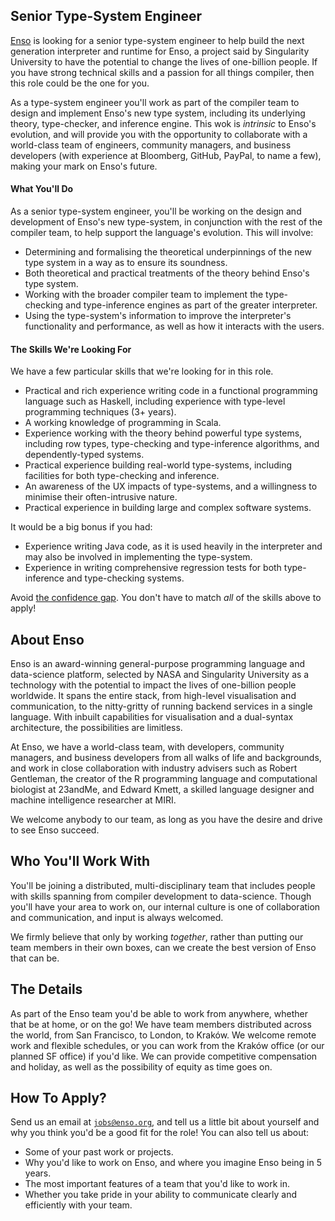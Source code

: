 ## Senior Type-System Engineer
[Enso](https://enso.org) is looking for a senior type-system engineer to help
build the next generation interpreter and runtime for Enso, a project said by
Singularity University to have the potential to change the lives of one-billion
people. If you have strong technical skills and a passion for all things
compiler, then this role could be the one for you.

As a type-system engineer you'll work as part of the compiler team to design and
implement Enso's new type system, including its underlying theory, type-checker,
and inference engine. This wok is _intrinsic_ to Enso's evolution, and will
provide you with the opportunity to collaborate with a world-class team of
engineers, community managers, and business developers (with experience at
Bloomberg, GitHub, PayPal, to name a few), making your mark on Enso's future.

#### What You'll Do
As a senior type-system engineer, you'll be working on the design and
development of Enso's new type-system, in conjunction with the rest of the
compiler team, to help support the language's evolution. This will involve:

- Determining and formalising the theoretical underpinnings of the new type
  system in a way as to ensure its soundness.
- Both theoretical and practical treatments of the theory behind Enso's type
  system.
- Working with the broader compiler team to implement the type-checking and
  type-inference engines as part of the greater interpreter.
- Using the type-system's information to improve the interpreter's functionality
  and performance, as well as how it interacts with the users.

#### The Skills We're Looking For
We have a few particular skills that we're looking for in this role.

- Practical and rich experience writing code in a functional programming
  language such as Haskell, including experience with type-level programming
  techniques (3+ years).
- A working knowledge of programming in Scala.
- Experience working with the theory behind powerful type systems, including
  row types, type-checking and type-inference algorithms, and dependently-typed
  systems.
- Practical experience building real-world type-systems, including facilities
  for both type-checking and inference.
- An awareness of the UX impacts of type-systems, and a willingness to minimise
  their often-intrusive nature.
- Practical experience in building large and complex software systems.

It would be a big bonus if you had:

- Experience writing Java code, as it is used heavily in the interpreter and may
  also be involved in implementing the type-system.
- Experience in writing comprehensive regression tests for both type-inference
  and type-checking systems.

Avoid [the confidence gap](https://www.forbes.com/sites/womensmedia/2014/04/28/act-now-to-shrink-the-confidence-gap/).
You don't have to match _all_ of the skills above to apply!

## About Enso
Enso is an award-winning general-purpose programming language and data-science
platform, selected by NASA and Singularity University as a technology with the
potential to impact the lives of one-billion people worldwide. It spans the
entire stack, from high-level visualisation and communication, to the
nitty-gritty of running backend services in a single language. With inbuilt
capabilities for visualisation and a dual-syntax architecture, the possibilities
are limitless.

At Enso, we have a world-class team, with developers, community managers, and
business developers from all walks of life and backgrounds, and work in close
collaboration with industry advisers such as Robert Gentleman, the creator of
the R programming language and computational biologist at 23andMe, and Edward
Kmett, a skilled language designer and machine intelligence researcher at MIRI.

We welcome anybody to our team, as long as you have the desire and drive to see
Enso succeed.

## Who You'll Work With
You'll be joining a distributed, multi-disciplinary team that includes people
with skills spanning from compiler development to data-science. Though you'll
have your area to work on, our internal culture is one of collaboration and
communication, and input is always welcomed.

We firmly believe that only by working _together_, rather than putting our team
members in their own boxes, can we create the best version of Enso that can be.

## The Details
As part of the Enso team you'd be able to work from anywhere, whether that be at
home, or on the go! We have team members distributed across the world, from San
Francisco, to London, to Kraków. We welcome remote work and flexible schedules,
or you can work from the Kraków office (or our planned SF office) if you'd like.
We can provide competitive compensation and holiday, as well as the possibility
of equity as time goes on.

## How To Apply?
Send us an email at [`jobs@enso.org`](mailto:jobs@enso.org), and tell us a
little bit about yourself and why you think you'd be a good fit for the role!
You can also tell us about:

- Some of your past work or projects.
- Why you'd like to work on Enso, and where you imagine Enso being in 5 years.
- The most important features of a team that you'd like to work in.
- Whether you take pride in your ability to communicate clearly and efficiently
  with your team.
